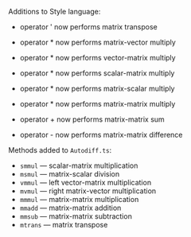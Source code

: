 
Additions to Style language:

* operator ' now performs matrix transpose

* operator * now performs matrix-vector multiply
* operator * now performs vector-matrix multiply

* operator * now performs scalar-matrix multiply
* operator * now performs matrix-scalar multiply

* operator * now performs matrix-matrix multiply
* operator + now performs matrix-matrix sum
* operator - now performs matrix-matrix difference

Methods added to `Autodiff.ts`:

* `smmul` — scalar-matrix multiplication
* `msmul` — matrix-scalar division
* `vmmul` — left vector-matrix multiplication
* `mvmul` — right matrix-vector multiplication
* `mmmul` — matrix-matrix multiplication
* `mmadd` — matrix-matrix addition
* `mmsub` — matrix-matrix subtraction
* `mtrans` — matrix transpose


